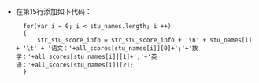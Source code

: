 - 在第15行添加如下代码：

        for(var i = 0; i < stu_names.length; i ++)
        {
            str_stu_score_info = str_stu_score_info + '\n' + stu_names[i] + '\t' + '语文：'+all_scores[stu_names[i]][0]+';'+'数学：'+all_scores[stu_names[i]][1]+';'+'英语：'+all_scores[stu_names[i]][2];
        }